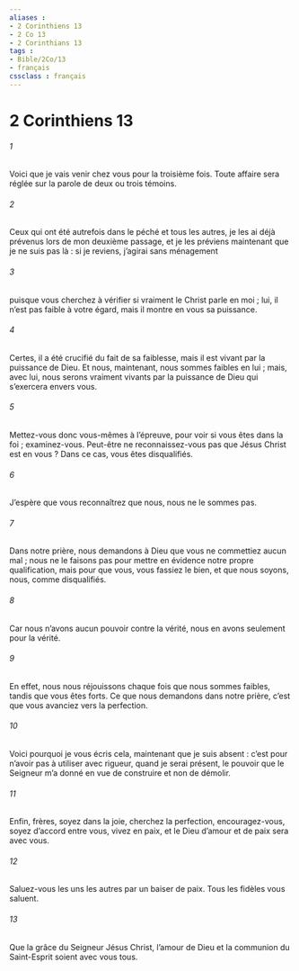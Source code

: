 ```yaml
---
aliases : 
- 2 Corinthiens 13
- 2 Co 13
- 2 Corinthians 13
tags : 
- Bible/2Co/13
- français
cssclass : français
---
```


# 2 Corinthiens 13

###### 1
Voici que je vais venir chez vous pour la troisième fois. Toute affaire sera réglée sur la parole de deux ou trois témoins.
###### 2
Ceux qui ont été autrefois dans le péché et tous les autres, je les ai déjà prévenus lors de mon deuxième passage, et je les préviens maintenant que je ne suis pas là : si je reviens, j’agirai sans ménagement
###### 3
puisque vous cherchez à vérifier si vraiment le Christ parle en moi ; lui, il n’est pas faible à votre égard, mais il montre en vous sa puissance.
###### 4
Certes, il a été crucifié du fait de sa faiblesse, mais il est vivant par la puissance de Dieu. Et nous, maintenant, nous sommes faibles en lui ; mais, avec lui, nous serons vraiment vivants par la puissance de Dieu qui s’exercera envers vous.
###### 5
Mettez-vous donc vous-mêmes à l’épreuve, pour voir si vous êtes dans la foi ; examinez-vous. Peut-être ne reconnaissez-vous pas que Jésus Christ est en vous ? Dans ce cas, vous êtes disqualifiés.
###### 6
J’espère que vous reconnaîtrez que nous, nous ne le sommes pas.
###### 7
Dans notre prière, nous demandons à Dieu que vous ne commettiez aucun mal ; nous ne le faisons pas pour mettre en évidence notre propre qualification, mais pour que vous, vous fassiez le bien, et que nous soyons, nous, comme disqualifiés.
###### 8
Car nous n’avons aucun pouvoir contre la vérité, nous en avons seulement pour la vérité.
###### 9
En effet, nous nous réjouissons chaque fois que nous sommes faibles, tandis que vous êtes forts. Ce que nous demandons dans notre prière, c’est que vous avanciez vers la perfection.
###### 10
Voici pourquoi je vous écris cela, maintenant que je suis absent : c’est pour n’avoir pas à utiliser avec rigueur, quand je serai présent, le pouvoir que le Seigneur m’a donné en vue de construire et non de démolir.
###### 11
Enfin, frères, soyez dans la joie, cherchez la perfection, encouragez-vous, soyez d’accord entre vous, vivez en paix, et le Dieu d’amour et de paix sera avec vous.
###### 12
Saluez-vous les uns les autres par un baiser de paix. Tous les fidèles vous saluent.
###### 13
Que la grâce du Seigneur Jésus Christ, l’amour de Dieu et la communion du Saint-Esprit soient avec vous tous.
